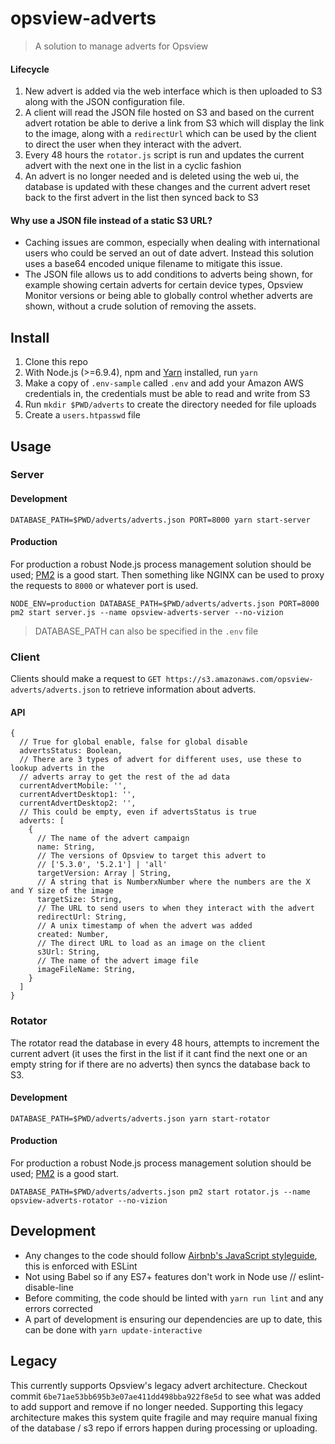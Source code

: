 # opsview-adverts

> A solution to manage adverts for Opsview

#### Lifecycle
1. New advert is added via the web interface which is then uploaded to S3 along with the JSON configuration file.
2. A client will read the JSON file hosted on S3 and based on the current advert rotation be able to derive a link from S3 which will display the link to the image, along with a `redirectUrl` which can be used by the client to direct the user when they interact with the advert.
3. Every 48 hours the `rotator.js` script is run and updates the current advert with the next one in the list in a cyclic fashion
4. An advert is no longer needed and is deleted using the web ui, the database is updated with these changes and the current advert reset back to the first advert in the list then synced back to S3

#### Why use a JSON file instead of a static S3 URL?
- Caching issues are common, especially when dealing with international users who could be served an out of date advert. Instead this solution uses a base64 encoded unique filename to mitigate this issue.
- The JSON file allows us to add conditions to adverts being shown, for example showing certain adverts for certain device types, Opsview Monitor versions or being able to globally control whether adverts are shown, without a crude solution of removing the assets.

## Install
1. Clone this repo
2. With Node.js (>=6.9.4), npm and [Yarn](https://yarnpkg.com/lang/en/) installed, run `yarn`
3. Make a copy of `.env-sample` called `.env` and add your Amazon AWS credentials in, the credentials must be able to read and write from S3
4. Run `mkdir $PWD/adverts` to create the directory needed for file uploads
5. Create a `users.htpasswd` file

## Usage
### Server
#### Development
```
DATABASE_PATH=$PWD/adverts/adverts.json PORT=8000 yarn start-server
```

#### Production
For production a robust Node.js process management solution should be used; [PM2](https://github.com/Unitech/pm2) is a good start. Then something like NGINX can be used to proxy the requests to `8000` or whatever port is used.
```
NODE_ENV=production DATABASE_PATH=$PWD/adverts/adverts.json PORT=8000 pm2 start server.js --name opsview-adverts-server --no-vizion
```

> DATABASE_PATH can also be specified in the `.env` file

### Client
Clients should make a request to `GET https://s3.amazonaws.com/opsview-adverts/adverts.json` to retrieve information about adverts.

#### API
```
{
  // True for global enable, false for global disable
  advertsStatus: Boolean,
  // There are 3 types of advert for different uses, use these to lookup adverts in the
  // adverts array to get the rest of the ad data
  currentAdvertMobile: '',
  currentAdvertDesktop1: '',
  currentAdvertDesktop2: '',
  // This could be empty, even if advertsStatus is true
  adverts: [
    {
      // The name of the advert campaign
      name: String,
      // The versions of Opsview to target this advert to
      // ['5.3.0', '5.2.1'] | 'all'
      targetVersion: Array | String,
      // A string that is NumberxNumber where the numbers are the X and Y size of the image
      targetSize: String,
      // The URL to send users to when they interact with the advert
      redirectUrl: String,
      // A unix timestamp of when the advert was added
      created: Number,
      // The direct URL to load as an image on the client
      s3Url: String,
      // The name of the advert image file
      imageFileName: String,
    }
  ]
}
```

### Rotator
The rotator read the database in every 48 hours, attempts to increment the current advert (it uses the first in the list if it cant find the next one or an empty string for if there are no adverts) then syncs the database back to S3.

#### Development
```
DATABASE_PATH=$PWD/adverts/adverts.json yarn start-rotator
```

#### Production
For production a robust Node.js process management solution should be used; [PM2](https://github.com/Unitech/pm2) is a good start.
```
DATABASE_PATH=$PWD/adverts/adverts.json pm2 start rotator.js --name opsview-adverts-rotator --no-vizion
```

## Development
- Any changes to the code should follow [Airbnb's JavaScript styleguide](https://github.com/airbnb/javascript), this is enforced with ESLint
- Not using Babel so if any ES7+ features don't work in Node use // eslint-disable-line
- Before commiting, the code should be linted with `yarn run lint` and any errors corrected
- A part of development is ensuring our dependencies are up to date, this can be done with `yarn update-interactive`

## Legacy
This currently supports Opsview's legacy advert architecture. Checkout commit `6be71ae53bb695b3e07ae411dd498bba922f8e5d` to see what was added to add support and remove if no longer needed.
Supporting this legacy architecture makes this system quite fragile and may require manual fixing of the database / s3 repo if errors happen during processing or uploading.
